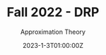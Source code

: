 ---
title: Fall 2022 - DRP
subtitle: Approximation Theory
draft: false
featured: true
date: 2023-1-3T01:00:00Z
show_date: false
image:
  filename: featured
  focal_point: Smart
  preview_only: false
---